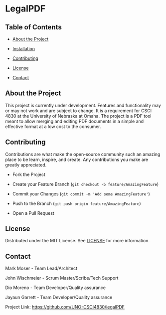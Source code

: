 <!-- Project Title -->

# LegalPDF

<!-- TABLE OF CONTENTS -->

## Table of Contents

- [About the Project](#about-the-project)

- [Installation](https://github.com/UNO-CSCI4830/legalPDF/blob/main/Installation.md)

- [Contributing](#contributing)

- [License](#license)

- [Contact](#contact)

<!-- About the Project -->

## About the Project

This project is currently under development. Features and functionality may or may not work and are subject to change.
It is a requirement for CSCI 4830 at the University of Nebraska at Omaha. The project is a PDF tool meant to allow merging and editing PDF documents in a simple and effective format at a low cost to the consumer.

<!-- Contributing -->

## Contributing

Contributions are what make the open-source community such an amazing place to be learn, inspire, and create. Any contributions you make are greatly appreciated.

- Fork the Project

- Create your Feature Branch (`git checkout -b feature/AmazingFeature`)

- Commit your Changes (`git commit -m 'Add some AmazingFeature'`)

- Push to the Branch (`git push origin feature/AmazingFeature`)

- Open a Pull Request

<!-- License -->

## License

Distributed under the MIT License. See [LICENSE](LICENSE) for more information.

<!-- Contact -->

## Contact

Mark Moser - Team Lead/Architect

John Wischmeier - Scrum Master/Scribe/Tech Support

Dio Moreno - Team Developer/Quality assurance

Jayaun Garrett - Team Developer/Quality assurance

Project Link: https://github.com/UNO-CSCI4830/legalPDF
